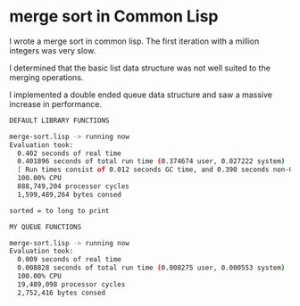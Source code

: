 # merge sort in Common Lisp

I wrote a merge sort in common lisp. The first iteration with a million integers was very slow. 

I determined that the basic list data structure was not well suited to the merging operations.

I implemented a double ended queue data structure and saw a massive increase in performance.


```bash
DEFAULT LIBRARY FUNCTIONS

merge-sort.lisp -> running now
Evaluation took:
  0.402 seconds of real time
  0.401896 seconds of total run time (0.374674 user, 0.027222 system)
  [ Run times consist of 0.012 seconds GC time, and 0.390 seconds non-GC time. ]
  100.00% CPU
  888,749,204 processor cycles
  1,599,489,264 bytes consed

sorted = to long to print

MY QUEUE FUNCTIONS

merge-sort.lisp -> running now
Evaluation took:
  0.009 seconds of real time
  0.008828 seconds of total run time (0.008275 user, 0.000553 system)
  100.00% CPU
  19,489,098 processor cycles
  2,752,416 bytes consed
```
